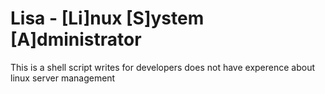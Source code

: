 Lisa - [Li]nux [S]ystem [A]dministrator
===

This is a shell script writes for developers does not have experence about linux server management

